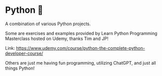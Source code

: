 # Python 🐍

A combination of various Python projects. 

Some are exercises and examples provided by Learn Python Programming Masterclass hosted on Udemy, thanks Tim and JP!

Link: 
https://www.udemy.com/course/python-the-complete-python-developer-course/

Others are just me having fun programming, utilizing ChatGPT, and just all things Python!
